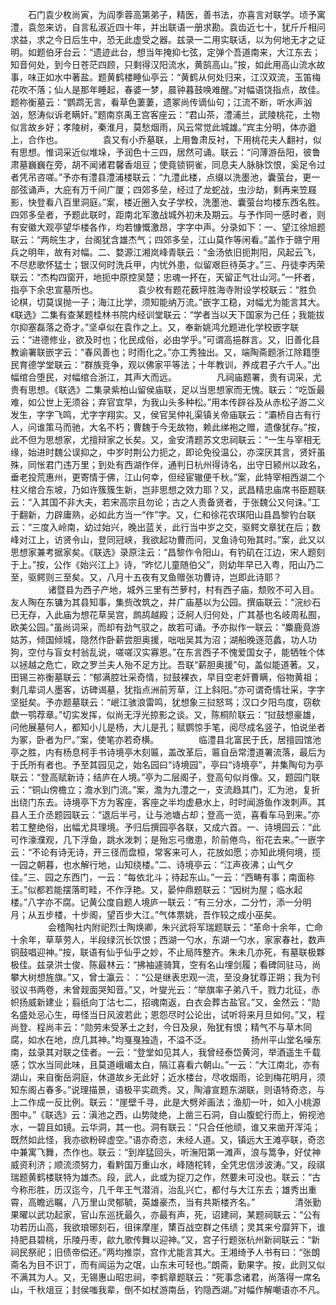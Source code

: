 <!-- { "loadSidebar": true } -->
　　石门袁少枚尚寅，为阎季蓉高第弟子，精医，善书法，亦喜言对联学。顷予寓澧，袁忽来访，自言私淑近四十年，并出联语一册求勘。袁齿近七十，犹斤斤相问求益，求之今日后生中，恐无此虚受之器。兹录一二用实联话，以为何地无才之证明。如题伯牙台云：“遗迹此台，想当年掩抑七弦，定弹个吾道南来，大江东去；知音何处，到今日苍茫四顾，只剩得汉阳流水，黄鹄高山。”按，如此用高山流水故事，味正如水中著盐。题黄鹤楼睡仙亭云：“黄鹤从何处归来，江汉双流，玉笛梅花吹不落；仙人是那年睡起，春婆一梦，晨钟暮鼓唤难醒。”对幅语饶指点，故佳。题祢衡墓云：“鹦鹉无言，看草色萋萋，遗冢尚传谪仙句；江流不断，听水声汹汹，怒涛似诉老瞒奸。”题南京禹王宫客座云：“君山茶，澧浦兰，武陵桃花，土物似言故乡好；孝陵树，秦淮月，莫愁烟雨，风云常觉此城雄。”宾主分明，体亦遒上，合作也。 
　　
　　袁又有小乔墓联，上用鲁肃反衬，下用桃花夫人翻衬，似有思想。惟词采近似堆垛，予润色十三四，居然可诵。联云：“问薄游岳阳，彼鲁肃墓巍巍在旁，胡不闻诸君馨香俎豆；使竟锁铜雀，同息夫人脉脉饮恨，奚足令过者凭吊咨嗟。”予亦有澧县澧浦楼联云：“九澧此楼，点缀以洗墨池，囊萤台，更一部弦诵声，大庇有万千间广厦；四郊多垒，经过了龙蛇战，虫沙劫，剩再来笠屐影，快登看八百里洞庭。”案，楼近圈入女子学校，洗墨池、囊萤台均楼东西名胜。四郊多垒者，予题此联时，距南北军激战城外初未及期云。与予作同一感时者，则有安徽大观亭望华楼各作，均若慷慨激昂，字字中声。分录如下：一、望江徐旭题联云：“两皖生才，台阁犹含雄杰气；四郊多垒，江山莫作等闲看。”盖作于赣宁用兵之明年，故有对幅。二、婺源江湘岚峰青联云：“金汤依旧扼荆阳，风起云飞，不尽悲歌怀猛士；银汉何时洗兵甲，内忧外患，似留艰巨待英才。”三、丹徒李丙荣联云：“杰构四窗开，地扼中原控吴楚；忠魂一抔在，天留正气壮山河。”一抔者，指亭下余忠宣墓所也。 
　　
　　袁少枚有题花薮坪胜海寺附设学校联云：“胜负论棋，切莫误抛一子；海江比学，须知能纳万流。”嵌字工稳，对幅尤为能言其大。《联选》二集有查某题桂林书院内经训堂联云：“学者当以天下国家为己任；我能拔尔抑塞磊落之奇才。”坚卓似在袁作之上。又，奉新姚鸿允题进化学校嵌字联云：“进德修业，欲及时也；化民成俗，必由学乎。”可谓高挹群言。又，旧善化县教谕署联嵌字云：“春风善也；时雨化之。”亦工秀独出。又，端陶斋题浙江除籍堕民育德学堂联云：“群族竞争，观以佛家平等法；十年教训，养成君子六千人。”出幅绾合堕民，对幅绾合浙江，其声大而远。 
　　
　　凡祠庙题署，贵有词采，尤贵有思想。《联选》二集录紫柏山留侯庙联，足以当思想家而无愧。联云：“吃饭最难，如公世上无须谷；弃官宜早，为我山头多种松。”用本传辟谷及从赤松子游二义发生，字字飞鸣，尤字字翔实。又，侯官吴仲礼渠镇关帝庙联云：“灞桥自古有行人，问谁策马而驰，大名不朽；曹魏于今无故物，赖此绨袍之赠，遗像犹存。”按，此不但为思想家，尤擅辩家之长矣。又，金安清题苏文忠祠联云：“一生与宰相无缘，始进时魏公误抑之，中岁时荆公力扼之，即论免役温公，亦深厌其言，贤奸虽殊，同怅君门违万里；到处有西湖作伴，通判日杭州得诗名，出守日颍州以政名，垂老投荒惠州，更寄情于佛，江山何幸，但经宦辙便千秋。”案，此特宰相西湖二个柱义绾合东坡，乃如许簇簇生新，岂非思想之效力耶？又，武昌精忠庙席书臣题联云：“入其国不非大夫，若宋高宗且勿论；古之人责备贤者，于张魏公又何诛。”工于翻新，力辟庸熟，必如此方当一“作”字。又，仁和徐花农琪阳山县昌黎钓台联云：“三度入岭南，幼过始兴，晚出蓝关，此行当中岁之交，驱鳄文章犹在后；数峰对江上，访贤令山，登同冠峡，我欲起功曹而问，叉鱼诗句殆其时。”案，此又以思想家兼考据家矣。《联选》录原注云：“昌黎作令阳山，有钓矶在江边，宋人题刻于上。”按，公作《始兴江上》诗，“昨忆儿童随伯父”，则幼年早已入粤，阳山乃二至，驱鳄则三至矣。又，八月十五夜有叉鱼赠张功曹诗，岂即此诗耶？ 
　　
　　诸暨县为西子产地，城外三里有苎萝村，村有西子庙，颓败不可入目。友人陶在东镛为其县知事，集赀改筑之，并广庙基以为公园。撰庙联云：“浣纱石已无存，入此庙为想花草吴宫，鹧鸪越殿；泛舸人归何处，广其基也名岐周私囿，欧美公园。”虽尚词采，而却有劲气驭之，故若可诵。予亦拟作一联云：“麋鹿竟游姑苏，倾国倾城，隐然作卧薪尝胆奥援，咄咄吴其为沼；湖船晚逐范蠡，功人功狗，空付与盲女村翁乱说，嗟嗟汉实寡恩。”在东言西子不愧爱国女子，能牺牲个体以拯越之危亡，欧之罗兰夫人殆不足方比。吾联“薪胆奥援”句，盖似能道著。又，田锡三祢衡墓联云：“郁满腔壮采奇情，挝鼓裸衣，早目空老奸曹瞒，俗物黄祖；剩几辈词人墨客，访碑谒墓，犹指点洲前芳草，江上斜阳。”亦可谓奇情壮采，字字坚挺矣。予亦题墓联云：“岷江骇浪雷鸣，犹想象三挝怒骂；汉口夕阳鸟度，窃欷歔一鹗荐章。”切实发挥，似尚无浮光掠影之谈。又，陈桐阶联云：“挝鼓想豪雄，问他展墓何人，都知小儿是杨，大儿是孔；赋鹦惊手笔，阅尽成名竖子，怕说坐者为冢，卧者为尸。”案，使笔亦若奇横。 
　　
　　临澧县北富民于氏，居擅园馆池亭之胜，内有杨息柯手书诗境亭木刻匾，盖改革后，匾自岳常澧道署流落，最后为于氏所有者也。予至其园见之，始名园曰“诗境园”，亭曰“诗境亭”，并集陶句为亭联云：“登高赋新诗；结庐在人境。”亭为二层阁子，登高句似肖像。又，题园门联云：“铜山傍檐立；澹水到门流。”案，澹为九澧之一，支流趋其门，汇为池，复折出绕门东去。诗境亭下方为客座，客座之半均虚悬水上，时时闻游鱼作泼刺声。其县人王介丞题园联云：“退后半弓，让与池塘占却；登高一览，喜看车马到来。”亦若工整绝俗，出幅尤具理境。予归后撰园亭各联，又成六首。一、诗境园云：“此可作濠濮观，几下浮鱼，跳水泼刺；是殆忘弓缴患，阶前倦鸟，衔花去来。”一嵌字云：“不论有诗无诗，开三径而盘桓，常客来可人，花放如愿；亦知此境何境，揽一园之朝暮，也水解行地，山知绕楼。”二、诗境亭云：“江声夜沸；山气夕佳。”三、园之东西门，一云：“每依北斗；待起东山。”一云：“西畴有事；南面称王。”似都若能摆落町畦，不作浮艳。又，晏仲鼎题联云：“因树为屋；临水起楼。”八字亦不腐。记黄公度自题人境庐一联云：“有三分水，二分竹，添一分明月；从五步楼，十步阁，望百步大江。”气体票姚，吾作较之成小巫矣。 
　　
　　会稽陶社内附祀烈士陶焕卿，朱兴武将军瑞题联云：“革命十余年，亡命十余年，草草劳人，半段绿沉长饮恨；西湖一勺水，东湖一勺水，家家春社，数声铜鼓唱迎神。”按，联语有仙乎仙乎之妙，不止局阵整齐。朱未几亦死，有墓联极夥极佳。兹录洪士俊、陈最林云：“拂袖遽骑箕，空有名山埋剑履；看碑同驻马，尚攀大树想旌旗。”又，曾士瀛云：：“公是继表忠观一流，至没身犹尊正朔；我为刊驳议书两卷，未曾觌面哭知音。”又，叶燮光云：“举旗率子弟八千，戮力北征，赤帜扬威新建业；翦纸向丁沽七二，招魂南返，白衣会葬古盐官。”又，金然云：“勋名盛处忌心生，毋怪当日风波若此；恩怨尽时公论出，试听将来月旦如何。”又，程尚登、程尚丰云：“勋劳未受茅土之封，今日及泉，殆犹有恨；精气不与草木同腐，如水在地，庶几其神。”均戛戛独造，不溢不泛。 
　　
　　扬州平山堂名噪东南，兹录其对联之佳者。一云：“登堂如见其人，我曾经泰岱黄河，举酒遥生千载感；饮水当同此味，且莫道峨嵋太白，隔江喜看六朝山。”一云：“大江南北，亦有湖山，来自衡岳洞庭，休道故乡无此好；近水楼台，尽收烟雨，论到梅花明月，须知东阁占春多。”说理描景，语极平实疏秀。又，陶濬宣题东湖联，则语特奇恣，与上二作成一反比例。联云：“崖壁千寻，此是大劈斧画法；渔舠一叶，如入小桃源图中。”《联选》云：滇池之西，山势陡绝，上凿三石洞，自山腹蛇行而上，俯视池水，一碧且如镜。云华洞，其一也。洞有联云：“只合任他顽，谁又来凿开浑沌；既然如此怪，我亦欲粉碎虚空。”语亦奇恣，未经人道。又，镇远大王滩亭联，奇恣中兼寓飞舞，杰作也。联云：“到岸猛回头，听潕阳第一滩声，浪与篙争，好仗神威资利济；顺流须努力，看黔国万重山水，峰随柁转，全凭忠信涉波涛。”又，段祺瑞题黄鹤楼联特为雄杰。段，武人，此或为捉刀之作，然要未可没也。联云：“古今称形胜，历汉迄今，几千年王气潜消，治乱兴亡，都付与大江东去；雄秀出重霄，高瞻远瞩，八万里山灵郁毓，英雄豪杰，当有共斯楼齐名。” 
　　
　　清张勤果曜以武功起家，官山东巡抚最久，亦最有声，死，诏建祠，某题祠联云：“公有功若历山高，我欲琅琊刻石，徂徕摩崖，橥百战空群之伟绩；灵其来兮靡笄下，谁持肥县碧桃，乐陵丹枣，歈九歌传舞以迎神。”又，宫子行题张杭州新祠联云：“新祠民祭祀；旧债帝偿还。”两均推崇，宫作尤能言其大。王湘绮予人书有曰：“张朗斋名为目不识丁，而有闿运为之氓，山东未可轻也。”朗斋，勤果字。按，此则又似不满其为人。又，无锡惠山昭忠祠，李鹤章题联云：“死事念诸君，尚落得一席名山，千秋俎豆；封侯嗤我辈，倒不如杖游南岳，钓隐西湖。”对幅作解嘲语亦不凡。 
　　
